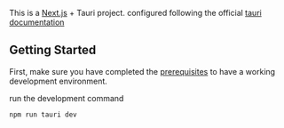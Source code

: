 This is a [Next.js](https://nextjs.org/) + Tauri project. configured following the official [tauri documentation](https://tauri.app/v1/guides/getting-started/setup/next-js/)
## Getting Started

First, make sure you have completed the [prerequisites](https://tauri.app/v1/guides/getting-started/prerequisites) to have a working development environment.

run the development command

```bash
npm run tauri dev
```
